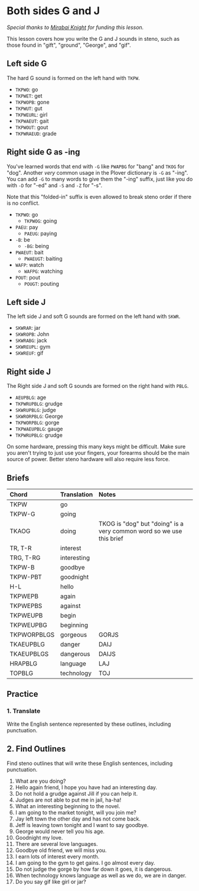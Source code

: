 # Both sides G and J

_Special thanks to _[_Mirabai Knight_](http://stenoknight.com)_ for funding this lesson._

This lesson covers how you write the G and J sounds in steno, such as those found in "gift", "ground", "George", and "gif".

## Left side G

The hard G sound is formed on the left hand with `TKPW`.

<Steno-Display labels="all" stroke="G" />

* `TKPWO`: go
* `TKPWET`: get
* `TKPWOPB`: gone
* `TKPWUT`: gut
* `TKPWEURL`: girl
* `TKPWAEUT`: gait
* `TKPWOUT`: gout
* `TKPWRAEUD`: grade

## Right side G as -ing

You've learned words that end with `-G` like `PWAPBG` for "bang" and `TKOG` for "dog". Another _very_ common usage in the Plover dictionary is `-G` as "-ing". You can add `-G` to many words to give them the "-ing" suffix, just like you do with `-D` for "-ed" and `-S` and `-Z` for "-s".

<Steno-Display labels="all" stroke="-G" />

Note that this "folded-in" suffix is even allowed to break steno order if there is no conflict.

* `TKPWO`: go
  * `TKPWOG`: going
* `PAEU`: pay
  * `PAEUG`: paying
* `-B`: be
  * `-BG`: being
* `PWAEUT`: bait
  * `PWAEUGT`: baiting
* `WAFP`: watch
  * `WAFPG`: watching
* `POUT`: pout
  * `POUGT`: pouting

## Left side J

The left side J and soft G sounds are formed on the left hand with `SKWR`.

<Steno-Display labels="all" stroke="J" />

* `SKWRAR`: jar
* `SKWROPB`: John
* `SKWRABG`: jack
* `SKWREUPL`: gym
* `SKWREUF`: gif

## Right side J

The Right side J and soft G sounds are formed on the right hand with `PBLG`.

<Steno-Display labels="all" stroke="-J" />

* `AEUPBLG`: age
* `TKPWRUPBLG`: grudge
* `SKWRUPBLG`: judge
* `SKWRORPBLG`: George
* `TKPWORPBLG`: gorge
* `TKPWAEUPBLG`: gauge
* `TKPWRUPBLG`: grudge

On some hardware, pressing this many keys might be difficult. Make sure you aren't trying to just use your fingers, your forearms should be the main source of power. Better steno hardware will also require less force.

## Briefs

| Chord       | Translation | Notes                                                                 |
|:------------|:------------|:----------------------------------------------------------------------|
| TKPW        | go          |                                                                       |
| TKPW-G      | going       |                                                                       |
| TKAOG       | doing       | TKOG is "dog" but "doing" is a very common word so we use this brief |
| TR, T-R     | interest    |                                                                       |
| TRG, T-RG   | interesting |                                                                       |
| TKPW-B      | goodbye     |                                                                       |
| TKPW-PBT    | goodnight   |                                                                       |
| H-L         | hello       |                                                                       |
| TKPWEPB     | again       |                                                                       |
| TKPWEPBS    | against     |                                                                       |
| TKPWEUPB    | begin       |                                                                       |
| TKPWEUPBG   | beginning   |                                                                       |
| TKPWORPBLGS | gorgeous    | GORJS                                                                 |
| TKAEUPBLG   | danger      | DAIJ                                                                  |
| TKAEUPBLGS  | dangerous   | DAIJS                                                                 |
| HRAPBLG     | language    | LAJ                                                                   |
| TOPBLG      | technology  | TOJ                                                                   |

## Practice

### 1. Translate

Write the English sentence represented by these outlines, including punctuation.

## 2. Find Outlines

Find steno outlines that will write these English sentences, including punctuation.

1. What are you doing?
2. Hello again friend, I hope you have had an interesting day.
3. Do not hold a grudge against Jill if you can help it.
4. Judges are not able to put me in jail, ha-ha!
5. What an interesting beginning to the novel.
6. I am going to the market tonight, will you join me?
7. Jay left town the other day and has not come back.
8. Jeff is leaving town tonight and I want to say goodbye.
9. George would never tell you his age.
10. Goodnight my love.
11. There are several love languages.
12. Goodbye old friend, we will miss you.
13. I earn lots of interest every month.
14. I am going to the gym to get gains. I go almost every day.
15. Do not judge the gorge by how far down it goes, it is dangerous.
16. When technology knows language as well as we do, we are in danger.
17. Do you say gif like girl or jar?
